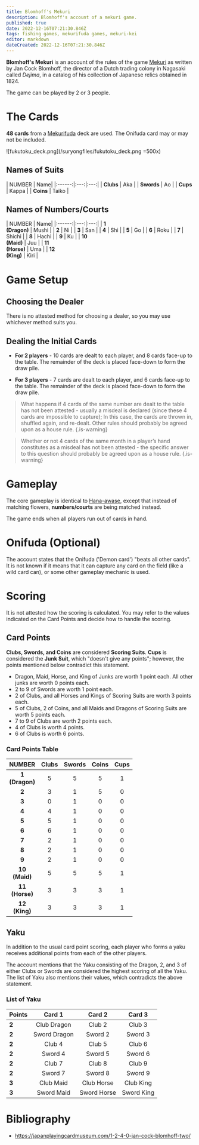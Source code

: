 ```yaml
---
title: Blomhoff's Mekuri
description: Blomhoff's account of a mekuri game.
published: true
date: 2022-12-16T07:21:30.846Z
tags: fishing games, mekurifuda games, mekuri-kei
editor: markdown
dateCreated: 2022-12-16T07:21:30.846Z
---
```


**Blomhoff's Mekuri** is an account of the rules of the game [Mekuri](/en/mekurifuda/games/mekuri) as written by Jan Cock Blomhoff, the director of a Dutch trading colony in Nagasaki called *Dejima*, in a catalog of his collection of Japanese relics obtained in 1824.

The game can be played by 2 or 3 people.

# The Cards
**48 cards** from a [Mekurifuda](/en/mekurifuda) deck are used. The Onifuda card may or may not be included.

![fukutoku_deck.png](/suryongfiles/fukutoku_deck.png =500x)

## Names of Suits
| NUMBER | Name|
|:------:|:---:|:---:|
| **Clubs** | Aka |
| **Swords** | Ao |
| **Cups** | Kappa |
| **Coins**  | Taiko |

## Names of Numbers/Courts
| NUMBER | Name|
|:------:|:---:|:---:|
| **1</br>(Dragon)** | Mushi |
| **2** | Ni |
| **3** | San |
| **4**  | Shi |
| **5**  | Go |
| **6**  | Roku |
| **7**  | Shichi |
| **8**  | Hachi |
| **9**  | Ku |
| **10</br>(Maid)**  | Juu |
| **11</br>(Horse)**  | Uma |
| **12</br>(King)**  | Kiri |

# Game Setup
## Choosing the Dealer
There is no attested method for choosing a dealer, so you may use whichever method suits you.

## Dealing the Initial Cards
- **For 2 players** - 10 cards are dealt to each player, and 8 cards face-up to the table. The remainder of the deck is placed face-down to form the draw pile.

- **For 3 players** - 7 cards are dealt to each player, and 6 cards face-up to the table. The remainder of the deck is placed face-down to form the draw pile.

> What happens if 4 cards of the same number are dealt to the table has not been attested - usually a misdeal is declared (since these 4 cards are impossible to capture); In this case, the cards are thrown in, shuffled again, and re-dealt. Other rules should probably be agreed upon as a house rule.
{.is-warning}

> Whether or not 4 cards of the same month in a player’s hand constitutes as a misdeal has not been attested - the specific answer to this question should probably be agreed upon as a house rule.
{.is-warning}

# Gameplay
The core gameplay is identical to [Hana-awase](/en/hanafuda/games/hana-awase), except that instead of matching flowers, **numbers/courts** are being matched instead.

The game ends when all players run out of cards in hand.

# Onifuda (Optional)
The account states that the Onifuda ('Demon card') "beats all other cards". It is not known if it means that it can capture any card on the field (like a wild card can), or some other gameplay mechanic is used.

# Scoring
It is not attested how the scoring is calculated. You may refer to the values indicated on the Card Points and decide how to handle the scoring.
## Card Points
**Clubs, Swords, and Coins** are considered **Scoring Suits**.
**Cups** is considered the **Junk Suit**, which "doesn't give any points"; however, the points mentioned below contradict this statement.

- Dragon, Maid, Horse, and King of Junks are worth 1 point each. All other junks are worth 0 points each.
- 2 to 9 of Swords are worth 1 point each.
- 2 of Clubs, and all Horses and Kings of Scoring Suits are worth 3 points each.
- 5 of Clubs, 2 of Coins, and all Maids and Dragons of Scoring Suits are worth 5 points each.
- 7 to 9 of Clubs are worth 2 points each.
- 4 of Clubs is worth 4 points.
- 6 of Clubs is worth 6 points.

### Card Points Table
| NUMBER | Clubs | Swords | Coins | Cups |
|:------:|:---:|:---:|:---:|:---:|
| **1</br>(Dragon)** | 5 | 5 | 5 | 1 |
| **2** | 3 | 1 | 5 | 0 |
| **3** | 0 | 1 | 0 | 0 |
| **4**  | 4 | 1 | 0 | 0 |
| **5**  | 5 | 1 | 0 | 0 |
| **6**  | 6 | 1 | 0 | 0 |
| **7**  | 2 | 1 | 0 | 0 |
| **8**  | 2 | 1 | 0 | 0 |
| **9**  | 2 | 1 | 0 | 0 |
| **10</br>(Maid)**  | 5 | 5 | 5 | 1 |
| **11</br>(Horse)**  | 3 | 3 | 3 | 1 |
| **12</br>(King)**  | 3 | 3 | 3 | 1 |

## Yaku
In addition to the usual card point scoring, each player who forms a yaku receives additional points from each of the other players.

The account mentions that the Yaku consisting of the Dragon, 2, and 3 of either Clubs or Swords are considered the highest scoring of all the Yaku. The list of Yaku also mentions their values, which contradicts the above statement.

### List of Yaku
| Points | Card 1 | Card 2 | Card 3 |
|:---|:---:|:---:|:---:|
| **2**  | Club Dragon | Club 2 | Club 3 |
| **2**  | Sword Dragon | Sword 2 | Sword 3 |
| **2** | Club 4 | Club 5 | Club 6 |
| **2** | Sword 4 | Sword 5 | Sword 6 |
| **2** | Club 7 | Club 8 | Club 9 |
| **2** | Sword 7 | Sword 8 | Sword 9 |
| **3**  | Club Maid | Club Horse | Club King |
| **3**  | Sword Maid | Sword Horse | Sword King |

# Bibliography
- https://japanplayingcardmuseum.com/1-2-4-0-jan-cock-blomhoff-two/